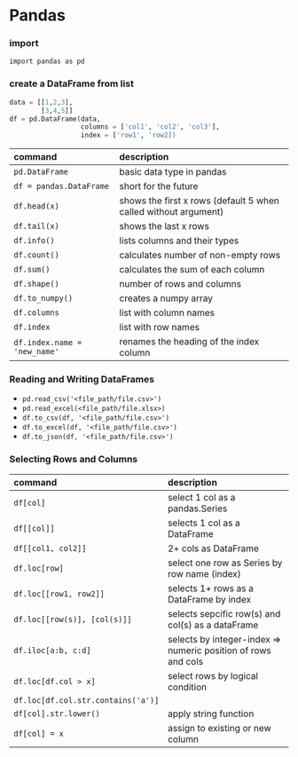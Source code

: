 # Pandas

### import 
`import pandas as pd`

### create a DataFrame from list
```python
data = [[1,2,3],
        [3,4,5]]
df = pd.DataFrame(data,
                  columns = ['col1', 'col2', 'col3'],
                  index = ['row1', 'row2])
```

command | description
:--- | :---
`pd.DataFrame`| basic data type in pandas
`df = pandas.DataFrame`| short for the future 
`df.head(x)`| shows the first x rows (default 5 when called without argument)
`df.tail(x)`| shows the last x rows
`df.info()`| lists columns and their types
`df.count()`| calculates number of non-empty rows
`df.sum()`| calculates the sum of each column
`df.shape()`| number of rows and columns
`df.to_numpy()`| creates a numpy array 
`df.columns`|list with column names
`df.index`|list with row names 
`df.index.name = 'new_name'`|renames the heading of the index column 

### Reading and Writing DataFrames
- `pd.read_csv('<file_path/file.csv>')`
- `pd.read_excel(<file_path/file.xlsx>)`
- `df.to_csv(df, '<file_path/file.csv>')`
- `df.to_excel(df, '<file_path/file.csv>')`
- `df.to_json(df, '<file_path/file.csv>')`

### Selecting Rows and Columns

command | description
:--- | :---
`df[col]`| select 1 col as a pandas.Series
`df[[col]]`| selects 1 col as a DataFrame
`df[[col1, col2]]`| 2+ cols as DataFrame
`df.loc[row]`| select one row as Series by row name (index)
`df.loc[[row1, row2]]`| selects 1+ rows as a DataFrame by index
`df.loc[[row(s)], [col(s)]]`| selects sepcific row(s) and col(s) as a dataFrame
`df.iloc[a:b, c:d]`| selects by integer-index => numeric position of rows and cols 
`df.loc[df.col > x]`| select rows by logical condition
`df.loc[df.col.str.contains('a')]`| 
`df[col].str.lower()`| apply string function
`df[col] = x`| assign to existing or new column
